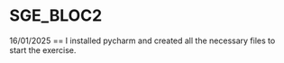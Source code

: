 # SGE_BLOC2

16/01/2025 ==
I installed pycharm and created all the necessary files to start the exercise.